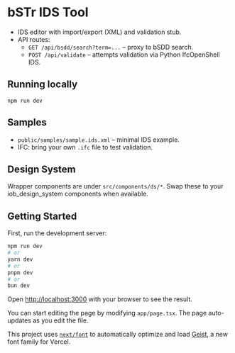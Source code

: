 # bSTr IDS Tool

- IDS editor with import/export (XML) and validation stub.
- API routes:
  - `GET /api/bsdd/search?term=...` – proxy to bSDD search.
  - `POST /api/validate` – attempts validation via Python IfcOpenShell IDS.

## Running locally

```
npm run dev
```

## Samples

- `public/samples/sample.ids.xml` – minimal IDS example.
- IFC: bring your own `.ifc` file to test validation.

## Design System

Wrapper components are under `src/components/ds/*`. Swap these to your iob_design_system components when available.

## Getting Started

First, run the development server:

```bash
npm run dev
# or
yarn dev
# or
pnpm dev
# or
bun dev
```

Open [http://localhost:3000](http://localhost:3000) with your browser to see the result.

You can start editing the page by modifying `app/page.tsx`. The page auto-updates as you edit the file.

This project uses [`next/font`](https://nextjs.org/docs/app/building-your-application/optimizing/fonts) to automatically optimize and load [Geist](https://vercel.com/font), a new font family for Vercel.
